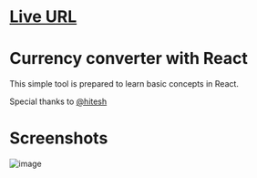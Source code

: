 # [Live URL](https://savatabachhav.github.io/react-currency-convert/)

# Currency converter with React

This simple tool is prepared to learn basic concepts in React.

Special thanks to [@hitesh](https://github.com/hiteshchoudhary)

# Screenshots

![image](https://github.com/savatabachhav/react-currency-convert/assets/34607163/bae2eec8-75dd-450e-bd9d-694155a8efe0)

